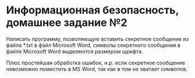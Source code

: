 # Информационная безопасность, домашнее задание №2

Написать программу, позволяющую вставить секретное сообщение из файла *.txt в файл Microsoft Word, символы секретного сообщения в файле Microsoft Word выделяются размером шрифта.

Плюс простейшая обработка ошибок, н.р. если секретное сообщение невозможно поместить в MS Word, так как в том не хватает символов.
